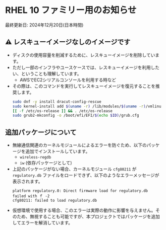 # RHEL 10 ファミリー用のお知らせ

最終更新日: 2024年12月20日(日本時間)

## ⚠︎ レスキューイメージなしのイメージです

- ディスクの使用容量を削減するために、レスキューイメージを削除しています。
- ただし一部のインフラやユースケースでは、レスキューイメージを利用したい、ということも理解しています。
  - AWSでEC2シリアルコンソールを利用する時など
- その際は、このコマンドを実行してレスキューイメージを復元することを推奨します。
  ```sh
  sudo dnf -y install dracut-config-rescue
  sudo kernel-install add $(uname -r) /lib/modules/$(uname -r)/vmlinuz
  [[ -f /etc/os-release ]] && . /etc/os-release
  sudo grub2-mkconfig -o /boot/efi/EFI/$(echo $ID)/grub.cfg
  ```

## 追加パッケージについて

- 無線通信関連のカーネルモジュールによるエラーを防ぐため、以下のパッケージを追加でインストールしています。
  - `wireless-regdb`
  - `iw` (依存パッケージとして)
- 上記のパッケージがない場合、カーネルモジュール `cfg80211` が `regulatory.db` ファイルをロードできず、以下のようなエラーメッセージが表示されます。
  ```
  platform regulatory.0: Direct firmware load for regulatory.db failed with ｆ -2
  cfg80211: failed to load regulatory.db
  ```
- 仮想環境で使用する場合、このエラーは実際の動作に影響を与えません。そのため、無視することも可能ですが、本プロジェクトではパッケージを追加してエラーを解消しています。